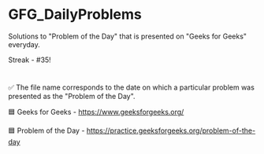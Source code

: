 # GFG_DailyProblems
Solutions to "Problem of the Day" that is presented on "Geeks for Geeks" everyday.

Streak - #35!
#
✅ The file name corresponds to the date on which a particular problem was presented as the "Problem of the Day".

🟦 Geeks for Geeks - https://www.geeksforgeeks.org/

🟦 Problem of the Day - https://practice.geeksforgeeks.org/problem-of-the-day
#